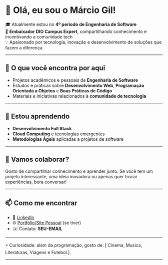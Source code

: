 # 👋 Olá, eu sou o Márcio Gil!  

🎓 Atualmente estou no **4º periodo de Engenharia de Software**  
🚀 **Embaixador DIO Campus Expert**, compartilhando conhecimento e incentivando a comunidade tech  
💡 Apaixonado por tecnologia, inovação e desenvolvimento de soluções que fazem a diferença  

---

## 🔭 O que você encontra por aqui  
- Projetos acadêmicos e pessoais de **Engenharia de Software**  
- Estudos e práticas sobre **Desenvolvimento Web**, **Programação Orientada a Objetos** e **Boas Práticas de Código**  
- Materiais e iniciativas relacionados à **comunidade de tecnologia**  

---

## 🌱 Estou aprendendo  
- **Desenvolvimento Full Stack**  
- **Cloud Computing** e tecnologias emergentes  
- **Metodologias Ágeis** aplicadas a projetos de software  

---

## 👯 Vamos colaborar?  
Gosto de compartilhar conhecimento e aprender junto. Se você tem um projeto interessante, uma ideia inovadora ou apenas quer trocar experiências, bora conversar!  

---

## 📫 Como me encontrar  
- 💼 [LinkedIn](linkedin.com/in/marcio-gil-1b7669309)  
- 🌐 [Portfólio/Site Pessoal](marciogil.github.io/meu-portfolio_profissional/ (Pessoal)) (se tiver)  
- ✉️ Contato: **SEU-EMAIL**  

---

⚡ Curiosidade: além da programação, gosto de: [ Cinema, Musica, Literaturas, Viagens e Futebol.].  

---

